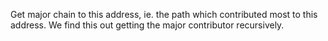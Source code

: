 Get major chain to this address, ie. the path which contributed most to this address. We find this out getting the major contributor recursively.